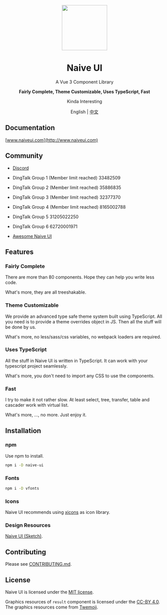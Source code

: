 <p align="center">
  <img width="144px" src="https://naiveui.oss-cn-hongkong.aliyuncs.com/naivelogo.svg" />
</p>

<h1 align="center">Naive UI</h1>
<p align="center">A Vue 3 Component Library</p>
<p align="center"><b>Fairly Complete, Theme Customizable, Uses TypeScript, Fast</b></p>
<p align="center">Kinda Interesting</p>

<p align="center">English | <a href="README.zh-CN.md">中文</a></p>

## Documentation

[www.naiveui.com](http://www.naiveui.com)

## Community

- [Discord](https://discord.gg/Pqv7Mev5Dd)
- DingTalk Group 1 (Member limit reached) 33482509
- DingTalk Group 2 (Member limit reached) 35886835
- DingTalk Group 3 (Member limit reached) 32377370
- DingTalk Group 4 (Member limit reached) 8165002788
- DingTalk Group 5 31205022250
- DingTalk Group 6 62720001971

- [Awesome Naive UI](https://github.com/naive-ui/awesome-naive)

## Features

### Fairly Complete

There are more than 80 components. Hope they can help you write less code.

What's more, they are all treeshakable.

### Theme Customizable

We provide an advanced type safe theme system built using TypeScript. All you need is to provide a theme overrides object in JS. Then all the stuff will be done by us.

What's more, no less/sass/css variables, no webpack loaders are required.

### Uses TypeScript

All the stuff in Naive UI is written in TypeScript. It can work with your typescript project seamlessly.

What's more, you don't need to import any CSS to use the components.

### Fast

I try to make it not rather slow. At least select, tree, transfer, table and cascader work with virtual list.

What's more, ..., no more. Just enjoy it.

## Installation

### npm

Use npm to install.

```bash
npm i -D naive-ui
```

### Fonts

```bash
npm i -D vfonts
```

### Icons

Naive UI recommends using [xicons](https://www.xicons.org) as icon library.

### Design Resources

[Naive UI (Sketch)](https://naive-ui.oss-accelerate.aliyuncs.com/NaiveUI-Design-Library-en-US.sketch).

## Contributing

Please see [CONTRIBUTING.md](https://github.com/tusen-ai/naive-ui/blob/main/CONTRIBUTING.md).

## License

Naive UI is licensed under the [MIT license](https://opensource.org/licenses/MIT).

Graphics resources of `result` component is licensed under the [CC-BY 4.0](https://creativecommons.org/licenses/by/4.0/). The graphics resources come from [Twemoji](https://github.com/twitter/twemoji).
